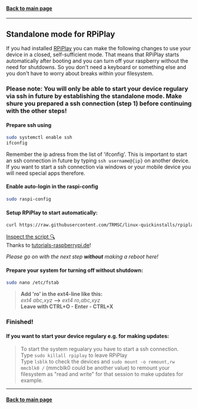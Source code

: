 #### [Back to main page](https://github.com/TRMSC/linux-quickinstalls)

---

## Standalone mode for RPiPlay

If you had installed [RPiPlay](https://github.com/TRMSC/linux-quickinstalls#rpiplay---raspberry-pi-as-apple-tv) you can make the following changes to use your device in a closed, self-sufficient mode. That means that RPiPlay starts automatically after booting and you can turn off your raspberry without the need for shutdowns. So you don't need a keyboard or something else and you don't have to worry about breaks within your filesystem.

### Please note: You will only be able to start your device regulary via ssh in future by establishing the standalone mode. Make shure you prepared a ssh connection (step 1) before continuing with the other steps!

#### Prepare ssh using
```bash
sudo systemctl enable ssh
ifconfig
```  
Remember the ip adress from the list of 'ifconfig'. This is important to start an ssh connection in future by typing ```ssh username@{ip}``` on another device. If you want to start a ssh connection via windows or your mobile device you will need special apps therefore.

#### Enable auto-login in the raspi-config
```bash
sudo raspi-config
``` 

#### Setup RPiPlay to start automatically:  
```bash
curl https://raw.githubusercontent.com/TRMSC/linux-quickinstalls/rpiplay-standalone/rpiplay-boot.sh | bash
```
[Inspect the script 🔍](https://raw.githubusercontent.com/TRMSC/linux-quickinstalls/main/src/rpiplay-boot.sh)  
Thanks to [tutorials-raspberrypi.de](https://tutorials-raspberrypi.de/raspberry-pi-autostart-programm-skript/)!

_Please go on with the next step __without__ making a reboot here!_  

#### Prepare your system for turning off without shutdown:  
```bash
sudo nano /etc/fstab
```
> __Add 'ro' in the ext4-line like this:__  
> _ext4 abc,xyz_ __-->__ _ext4 ro,abc,xyz_  
> __Leave with CTRL+O - Enter - CTRL+X__ 

### Finished! 

#### If you want to start your device regulary e.g. for making updates:

> To start the system regualary you have to start a ssh connection.  
> Type ```sudo killall rpiplay``` to leave RPiPlay  
> Type ```lsblk``` to check the devices and ```sudo mount -o remount,rw mmcblk0 /``` (mmcblk0 could be another value) to remount your filesystem as "read and write" for that session to make updates for example.

--- 

#### [Back to main page](https://github.com/TRMSC/linux-quickinstalls)
